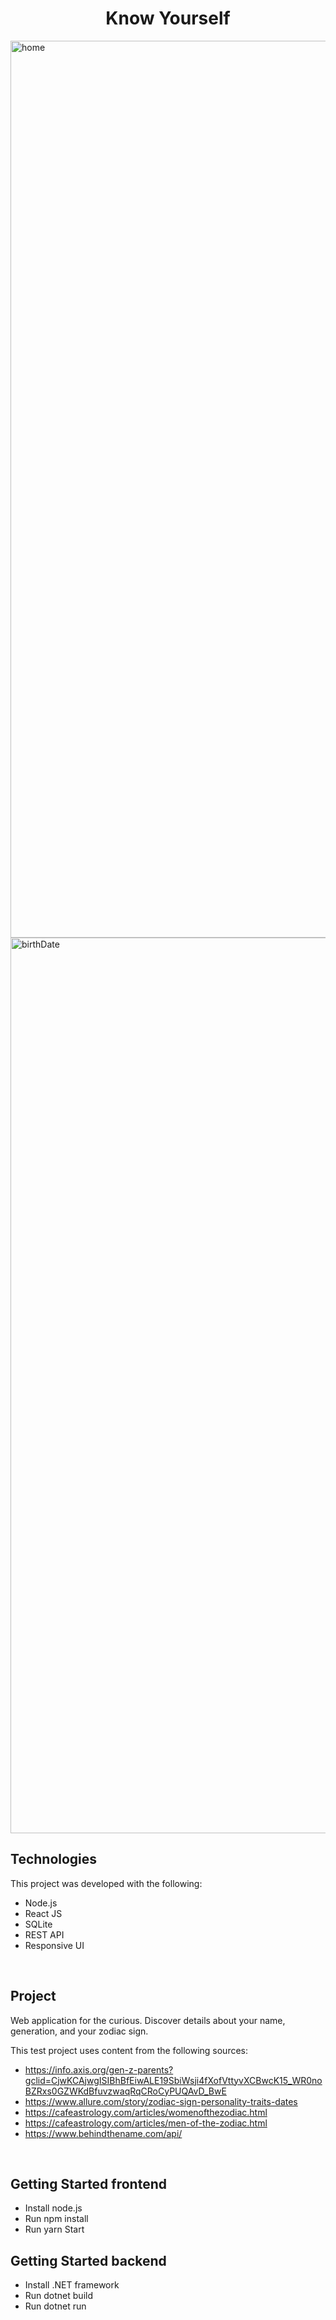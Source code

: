 <h1 align="center">
  Know Yourself
</h1> 

<img width="1435" alt="home" src="https://user-images.githubusercontent.com/49738156/127787204-afd8c03c-1cff-431f-b508-4257778d4c76.png">
<img width="1433" alt="birthDate" src="https://user-images.githubusercontent.com/49738156/127787212-abf115cb-1a7d-4c25-a82d-26a8307256bc.png">

## Technologies
This project was developed with the following:
- Node.js
- React JS
- SQLite
- REST API
- Responsive UI

<br>

## Project
Web application for the curious. Discover details about your name, generation, and your zodiac sign.

This test project uses content from the following sources:
- https://info.axis.org/gen-z-parents?gclid=CjwKCAjwgISIBhBfEiwALE19SbiWsji4fXofVttyvXCBwcK15_WR0noBZRxs0GZWKdBfuvzwaqRqCRoCyPUQAvD_BwE
- https://www.allure.com/story/zodiac-sign-personality-traits-dates
- https://cafeastrology.com/articles/womenofthezodiac.html
- https://cafeastrology.com/articles/men-of-the-zodiac.html
- https://www.behindthename.com/api/

<br>

## Getting Started frontend
- Install node.js
- Run npm install
- Run yarn Start

## Getting Started backend
- Install .NET framework
- Run dotnet build
- Run dotnet run
